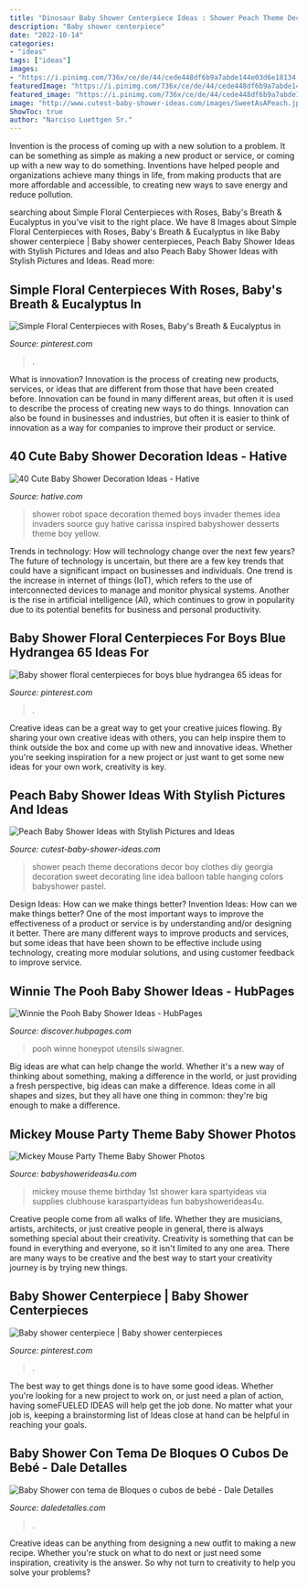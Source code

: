 ```yaml
---
title: "Dinosaur Baby Shower Centerpiece Ideas : Shower Peach Theme Decorations Decor Boy Clothes Diy Georgia Decoration Sweet Decorating Line Idea Balloon Table Hanging Colors Babyshower Pastel"
description: "Baby shower centerpiece"
date: "2022-10-14"
categories:
- "ideas"
tags: ["ideas"]
images:
- "https://i.pinimg.com/736x/ce/de/44/cede448df6b9a7abde144e03d6e18134.jpg"
featuredImage: "https://i.pinimg.com/736x/ce/de/44/cede448df6b9a7abde144e03d6e18134.jpg"
featured_image: "https://i.pinimg.com/736x/ce/de/44/cede448df6b9a7abde144e03d6e18134.jpg"
image: "http://www.cutest-baby-shower-ideas.com/images/SweetAsAPeach.jpg"
ShowToc: true
author: "Narciso Luettgen Sr."
---
```



Invention is the process of coming up with a new solution to a problem. It can be something as simple as making a new product or service, or coming up with a new way to do something. Inventions have helped people and organizations achieve many things in life, from making products that are more affordable and accessible, to creating new ways to save energy and reduce pollution.

	

		
searching about Simple Floral Centerpieces with Roses, Baby&#039;s Breath &amp; Eucalyptus in you've visit to the right place. We have 8 Images about Simple Floral Centerpieces with Roses, Baby&#039;s Breath &amp; Eucalyptus in like Baby shower centerpiece | Baby shower centerpieces, Peach Baby Shower Ideas with Stylish Pictures and Ideas and also Peach Baby Shower Ideas with Stylish Pictures and Ideas. Read more:
		
    
## Simple Floral Centerpieces With Roses, Baby&#039;s Breath &amp; Eucalyptus In

<img loading=lazy src="https://i.pinimg.com/736x/ce/de/44/cede448df6b9a7abde144e03d6e18134.jpg" onerror="this.onerror=null;this.src='https://tse1.mm.bing.net/th?id=OIP.sioMDK1phOb_3TzgeNE97QHaLH&amp;pid=15.1';" alt="Simple Floral Centerpieces with Roses, Baby&#039;s Breath &amp; Eucalyptus in">

_Source: pinterest.com_

>. 

	

What is innovation?
Innovation is the process of creating new products, services, or ideas that are different from those that have been created before. Innovation can be found in many different areas, but often it is used to describe the process of creating new ways to do things. Innovation can also be found in businesses and industries, but often it is easier to think of innovation as a way for companies to improve their product or service.

    
## 40 Cute Baby Shower Decoration Ideas - Hative

<img loading=lazy src="https://hative.com/wp-content/uploads/2014/02/baby-shower-ideas/robot-baby-shower-idea-4.jpg" onerror="this.onerror=null;this.src='https://tse3.mm.bing.net/th?id=OIP.bryQjwEvK-K2WVkPwtMahQHaLH&amp;pid=15.1';" alt="40 Cute Baby Shower Decoration Ideas - Hative">

_Source: hative.com_

>shower robot space decoration themed boys invader themes idea invaders source guy hative carissa inspired babyshower desserts theme boy yellow. 

	

Trends in technology: How will technology change over the next few years?
The future of technology is uncertain, but there are a few key trends that could have a significant impact on businesses and individuals. One trend is the increase in internet of things (IoT), which refers to the use of interconnected devices to manage and monitor physical systems. Another is the rise in artificial intelligence (AI), which continues to grow in popularity due to its potential benefits for business and personal productivity.

    
## Baby Shower Floral Centerpieces For Boys Blue Hydrangea 65 Ideas For

<img loading=lazy src="https://i.pinimg.com/736x/47/73/df/4773dff6431a9756240950a62ffe31fc.jpg" onerror="this.onerror=null;this.src='https://tse3.mm.bing.net/th?id=OIP.dI8L-ftjrF74fia7Mu8FhwAAAA&amp;pid=15.1';" alt="Baby shower floral centerpieces for boys blue hydrangea 65 ideas for">

_Source: pinterest.com_

>. 

	

Creative ideas can be a great way to get your creative juices flowing. By sharing your own creative ideas with others, you can help inspire them to think outside the box and come up with new and innovative ideas. Whether you're seeking inspiration for a new project or just want to get some new ideas for your own work, creativity is key.

    
## Peach Baby Shower Ideas With Stylish Pictures And Ideas

<img loading=lazy src="http://www.cutest-baby-shower-ideas.com/images/SweetAsAPeach.jpg" onerror="this.onerror=null;this.src='https://tse2.mm.bing.net/th?id=OIP.vWmbeQq90qQYVVnTcBM1qgHaKn&amp;pid=15.1';" alt="Peach Baby Shower Ideas with Stylish Pictures and Ideas">

_Source: cutest-baby-shower-ideas.com_

>shower peach theme decorations decor boy clothes diy georgia decoration sweet decorating line idea balloon table hanging colors babyshower pastel. 

	

Design Ideas: How can we make things better?
Invention Ideas: How can we make things better?
One of the most important ways to improve the effectiveness of a product or service is by understanding and/or designing it better. There are many different ways to improve products and services, but some ideas that have been shown to be effective include using technology, creating more modular solutions, and using customer feedback to improve service.

    
## Winnie The Pooh Baby Shower Ideas - HubPages

<img loading=lazy src="https://images.saymedia-content.com/.image/t_share/MTc4MjY3MjkxNjE5MzcwNjAw/winnie-the-pooh-baby-shower-ideas.jpg" onerror="this.onerror=null;this.src='https://tse3.mm.bing.net/th?id=OIP.WV_fCrihe3UmxAoyRHslBQHaLn&amp;pid=15.1';" alt="Winnie the Pooh Baby Shower Ideas - HubPages">

_Source: discover.hubpages.com_

>pooh winne honeypot utensils siwagner. 

	

Big ideas are what can help change the world. Whether it's a new way of thinking about something, making a difference in the world, or just providing a fresh perspective, big ideas can make a difference. Ideas come in all shapes and sizes, but they all have one thing in common: they're big enough to make a difference.

    
## Mickey Mouse Party Theme Baby Shower Photos

<img loading=lazy src="https://babyshowerideas4u.com/wp-content/uploads/2014/01/23.jpg" onerror="this.onerror=null;this.src='https://tse2.mm.bing.net/th?id=OIP.KXwDXspXG1jmkBMLHOP5QgHaLI&amp;pid=15.1';" alt="Mickey Mouse Party Theme Baby Shower Photos">

_Source: babyshowerideas4u.com_

>mickey mouse theme birthday 1st shower kara spartyideas via supplies clubhouse karaspartyideas fun babyshowerideas4u. 

	

Creative people come from all walks of life. Whether they are musicians, artists, architects, or just creative people in general, there is always something special about their creativity. Creativity is something that can be found in everything and everyone, so it isn't limited to any one area. There are many ways to be creative and the best way to start your creativity journey is by trying new things.

    
## Baby Shower Centerpiece | Baby Shower Centerpieces

<img loading=lazy src="http://i.pinimg.com/736x/ab/5c/09/ab5c090bafa628104fa70eec8f546fb1.jpg" onerror="this.onerror=null;this.src='https://tse3.mm.bing.net/th?id=OIP.iN9AK_QKSWYG5z2tL8IoFgHaJ3&amp;pid=15.1';" alt="Baby shower centerpiece | Baby shower centerpieces">

_Source: pinterest.com_

>. 

	

The best way to get things done is to have some good ideas. Whether you're looking for a new project to work on, or just need a plan of action, having someFUELED IDEAS will help get the job done. No matter what your job is, keeping a brainstorming list of Ideas close at hand can be helpful in reaching your goals.

    
## Baby Shower Con Tema De Bloques O Cubos De Bebé - Dale Detalles

<img loading=lazy src="https://i0.wp.com/www.daledetalles.com/wp-content/uploads/2016/09/cubo4.jpg" onerror="this.onerror=null;this.src='https://tse1.mm.bing.net/th?id=OIP.4drHwgCCSwkCMNwPIyQ6EAHaLJ&amp;pid=15.1';" alt="Baby Shower con tema de Bloques o cubos de bebé - Dale Detalles">

_Source: daledetalles.com_

>. 

	

Creative ideas can be anything from designing a new outfit to making a new recipe. Whether you're stuck on what to do next or just need some inspiration, creativity is the answer. So why not turn to creativity to help you solve your problems?


